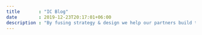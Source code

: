 ```yaml
---
title       : "IC Blog"
date        : 2019-12-23T20:17:01+06:00
description : "By fusing strategy & design we help our partners build their brands, drive business, & stand out from the noise in saturated markets! Follow our blog for the latest case studies and projects."
---
```


